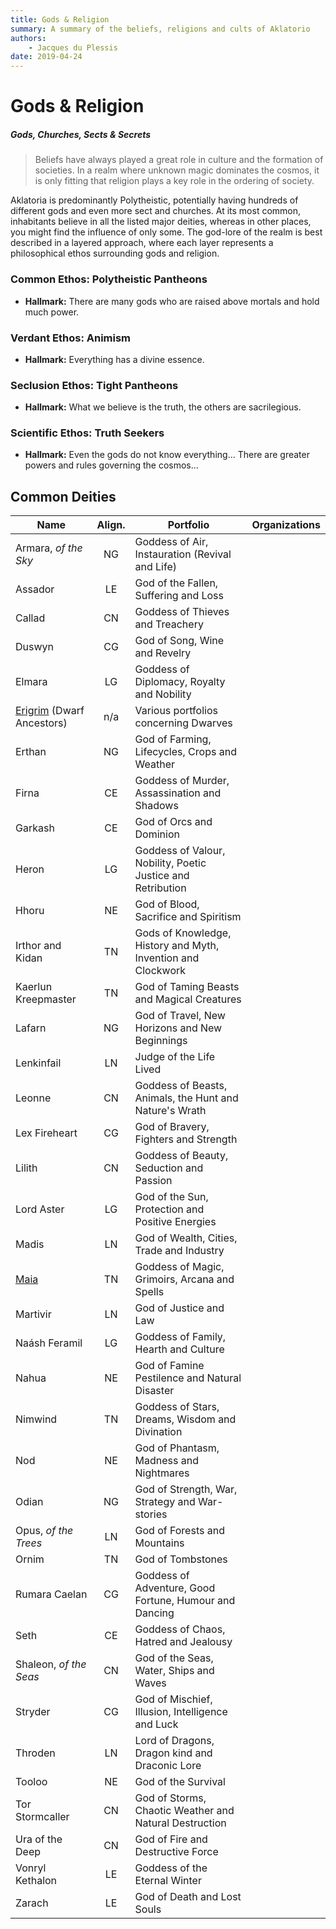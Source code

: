 ```yaml
---
title: Gods & Religion
summary: A summary of the beliefs, religions and cults of Aklatorio
authors:
    - Jacques du Plessis
date: 2019-04-24
---
```

# Gods & Religion
##### Gods, Churches, Sects & Secrets
> Beliefs have always played a great role in culture and the formation of societies.  In a realm where unknown magic dominates the cosmos, it is only fitting that religion plays a key role in the ordering of society.

Aklatoria is predominantly Polytheistic, potentially having hundreds of different gods and even more sect and churches.  At its most common, inhabitants believe in all the listed major deities, whereas in other places, you might find the influence of only some.  The god-lore of the realm is best described in a layered approach, where each layer represents a philosophical ethos surrounding gods and religion.

### Common Ethos: Polytheistic Pantheons
- **Hallmark:** There are many gods who are raised above mortals and hold much power.

### Verdant Ethos: Animism
- **Hallmark:** Everything has a divine essence.

### Seclusion Ethos: Tight Pantheons
- **Hallmark:** What we believe is the truth, the others are sacrilegious.

### Scientific Ethos: Truth Seekers
- **Hallmark:** Even the gods do not know everything... There are greater powers and rules governing the cosmos...


## Common Deities
|Name|Align.|Portfolio|Organizations|
|-|:-:|---|---|
|Armara, _of the Sky_       |NG| Goddess of Air, Instauration (Revival and Life)| |
|Assador                    |LE| God of the Fallen, Suffering and Loss          | |
|Callad	                    |CN| Goddess of Thieves and Treachery               | |
|Duswyn	                    |CG| God of Song, Wine and Revelry                  | |
|Elmara	                    |LG| Goddess of Diplomacy, Royalty and Nobility     | |
|[Erigrim](/religion/deities/erigrim) (Dwarf Ancestors)  |n/a| Various portfolios concerning Dwarves         | |
|Erthan	                    |NG| God of Farming, Lifecycles, Crops and Weather  | |
|Firna                      |CE| Goddess of Murder, Assassination and Shadows   | |
|Garkash                    |CE| God of Orcs and Dominion                       | |
|Heron	                    |LG| Goddess of Valour, Nobility, Poetic Justice and Retribution||
|Hhoru	                    |NE| God of Blood, Sacrifice and Spiritism||
|Irthor and Kidan	        |TN| Gods of Knowledge, History and Myth, Invention and Clockwork||
|Kaerlun Kreepmaster	    |TN| God of Taming Beasts and Magical Creatures||
|Lafarn	                    |NG| God of Travel, New Horizons and New Beginnings||
|Lenkinfail	                |LN| Judge of the Life Lived||
|Leonne	                    |CN| Goddess of Beasts, Animals, the Hunt and Nature's Wrath||
|Lex Fireheart	            |CG| God of Bravery, Fighters and Strength||
|Lilith	                    |CN| Goddess of Beauty, Seduction and Passion||
|Lord Aster	                |LG| God of the Sun, Protection and Positive Energies||
|Madis	                    |LN| God of Wealth, Cities, Trade and Industry||
|[Maia](/religion/deities/maia)     |TN| Goddess of Magic, Grimoirs, Arcana and Spells||
|Martivir                   |LN| God of Justice and Law||
|Naásh Feramil	            |LG| Goddess of Family, Hearth and Culture||
|Nahua	                    |NE| God of Famine Pestilence and Natural Disaster||
|Nimwind	                |TN| Goddess of Stars, Dreams, Wisdom and Divination||
|Nod	                    |NE| God of Phantasm, Madness and Nightmares||
|Odian	                    |NG| God of Strength, War, Strategy and War-stories||
|Opus, _of the Trees_       |LN| God of Forests and Mountains||
|Ornim	                    |TN| God of Tombstones||
|Rumara Caelan              |CG| Goddess of Adventure, Good Fortune, Humour and Dancing||
|Seth	                    |CE| Goddess of Chaos, Hatred and Jealousy||
|Shaleon, _of the Seas_	    |CN| God of the Seas, Water, Ships and Waves||
|Stryder                    |CG| God of Mischief, Illusion, Intelligence and Luck||
|Throden	                |LN| Lord of Dragons, Dragon kind and Draconic Lore||
|Tooloo	                    |NE| God of the Survival||
|Tor Stormcaller	        |CN| God of Storms, Chaotic Weather and Natural Destruction||
|Ura of the Deep	        |CN| God of Fire and Destructive Force||
|Vonryl Kethalon	        |LE| Goddess of the Eternal Winter||
|Zarach	                    |LE| God of Death and Lost Souls||